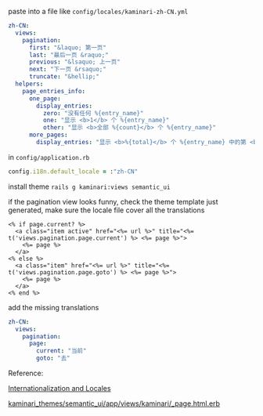 paste into a file like `config/locales/kaminari-zh-CN.yml`

```yml
zh-CN:
  views:
    pagination:
      first: "&laquo; 第一页"
      last: "最后一页 &raquo;"
      previous: "&lsaquo; 上一页"
      next: "下一页 &rsaquo;"
      truncate: "&hellip;"
  helpers:
    page_entries_info:
      one_page:
        display_entries:
          zero: "没有任何 %{entry_name}"
          one: "显示 <b>1</b> 个 %{entry_name}"
          other: "显示 <b>全部 %{count}</b> 个 %{entry_name}"
      more_pages:
        display_entries: "显示 <b>%{total}</b> 个 %{entry_name} 中的第 <b>%{first}&nbsp;-&nbsp;%{last}</b> 个"
```

in `config/application.rb`

```ruby
config.i18n.default_locale = :"zh-CN"
```

install theme `rails g kaminari:views semantic_ui`

if the pagination view looks funny, check the theme template just generated, make sure the locale file cover all the translations

```erb
<% if page.current? %>
  <a class="item active" href="<%= url %>" title="<%= t('views.pagination.page.current') %> <%= page %>">
    <%= page %>
  </a>
<% else %>
  <a class="item" href="<%= url %>" title="<%= t('views.pagination.page.goto') %> <%= page %>">
    <%= page %>
  </a>
<% end %>
```

add the missing translations

```yml
zh-CN:
  views:
    pagination:
      page:
        current: "当前"
        goto: "去"
```

Reference: 

[Internationalization and Locales](https://github.com/amatsuda/kaminari/wiki/Internationalization-and-Locales)

[kaminari_themes/semantic_ui/app/views/kaminari/_page.html.erb](https://github.com/amatsuda/kaminari_themes/blob/master/semantic_ui/app/views/kaminari/_page.html.erb)